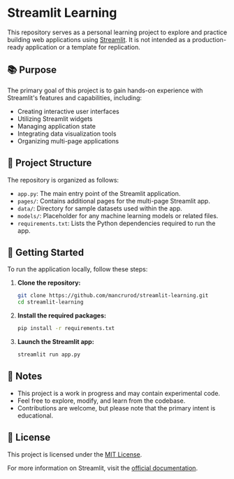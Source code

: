 # Streamlit Learning

This repository serves as a personal learning project to explore and practice building web applications using [Streamlit](https://streamlit.io/). It is not intended as a production-ready application or a template for replication.

## 📚 Purpose

The primary goal of this project is to gain hands-on experience with Streamlit's features and capabilities, including:
- Creating interactive user interfaces
- Utilizing Streamlit widgets
- Managing application state
- Integrating data visualization tools
- Organizing multi-page applications

## 📁 Project Structure

The repository is organized as follows:
- `app.py`: The main entry point of the Streamlit application.
- `pages/`: Contains additional pages for the multi-page Streamlit app.
- `data/`: Directory for sample datasets used within the app.
- `models/`: Placeholder for any machine learning models or related files.
- `requirements.txt`: Lists the Python dependencies required to run the app.

## 🚀 Getting Started

To run the application locally, follow these steps:

1. **Clone the repository:**
   ```bash
   git clone https://github.com/mancrurod/streamlit-learning.git
   cd streamlit-learning
   ```

2. **Install the required packages:**
   ```bash
   pip install -r requirements.txt
   ```

3. **Launch the Streamlit app:**
   ```bash
   streamlit run app.py
   ```

## 📝 Notes

- This project is a work in progress and may contain experimental code.
- Feel free to explore, modify, and learn from the codebase.
- Contributions are welcome, but please note that the primary intent is educational.

## 📄 License

This project is licensed under the [MIT License](LICENSE).

For more information on Streamlit, visit the [official documentation](https://docs.streamlit.io/).
